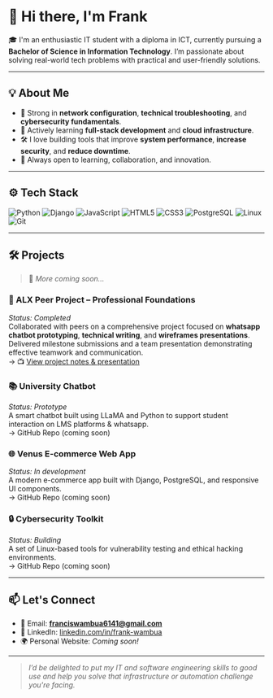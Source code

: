 # 👋 Hi there, I'm Frank

🎓 I'm an enthusiastic IT student with a diploma in ICT, currently pursuing a **Bachelor of Science in Information Technology**. I’m passionate about solving real-world tech problems with practical and user-friendly solutions.

---

## 💡 About Me

- 🧠 Strong in **network configuration**, **technical troubleshooting**, and **cybersecurity fundamentals**.
- 🚀 Actively learning **full-stack development** and **cloud infrastructure**.
- 🛠️ I love building tools that improve **system performance**, **increase security**, and **reduce downtime**.
- 🤝 Always open to learning, collaboration, and innovation.

---

## ⚙️ Tech Stack

![Python](https://img.shields.io/badge/Python-3776AB?style=for-the-badge&logo=python&logoColor=white)
![Django](https://img.shields.io/badge/Django-092E20?style=for-the-badge&logo=django&logoColor=white)
![JavaScript](https://img.shields.io/badge/JavaScript-F7DF1E?style=for-the-badge&logo=javascript&logoColor=black)
![HTML5](https://img.shields.io/badge/HTML5-E34F26?style=for-the-badge&logo=html5&logoColor=white)
![CSS3](https://img.shields.io/badge/CSS3-1572B6?style=for-the-badge&logo=css3&logoColor=white)
![PostgreSQL](https://img.shields.io/badge/PostgreSQL-336791?style=for-the-badge&logo=postgresql&logoColor=white)
![Linux](https://img.shields.io/badge/Linux-FCC624?style=for-the-badge&logo=linux&logoColor=black)
![Git](https://img.shields.io/badge/Git-F05032?style=for-the-badge&logo=git&logoColor=white)

---

## 🛠️ Projects

> 🚧 *More coming soon…*

### 🤝 ALX Peer Project – Professional Foundations  
*Status: Completed*  
Collaborated with peers on a comprehensive project focused on **whatsapp chatbot prototyping**, **technical writing**, and **wireframes presentations**. Delivered milestone submissions and a team presentation demonstrating effective teamwork and communication.  
→ 📺 [View project notes & presentation](https://youtube.com/rCMAMSyEiFg)

### 📚 University Chatbot  
*Status: Prototype*  
A smart chatbot built using LLaMA and Python to support student interaction on LMS platforms & whatsapp.  
→ GitHub Repo (coming soon)

### 🌐 Venus E-commerce Web App  
*Status: In development*  
A modern e-commerce app built with Django, PostgreSQL, and responsive UI components.  
→ GitHub Repo (coming soon)

### 🔒 Cybersecurity Toolkit  
*Status: Building*  
A set of Linux-based tools for vulnerability testing and ethical hacking environments.  
→ GitHub Repo (coming soon)

---

## 📫 Let's Connect

- 📧 Email: **franciswambua6141@gmail.com**
- 💼 LinkedIn: [linkedin.com/in/frank-wambua](https://linkedin.com/in/frank-wambua)
- 🌍 Personal Website: *Coming soon!*

---

> *I’d be delighted to put my IT and software engineering skills to good use and help you solve that infrastructure or automation challenge you're facing.*

